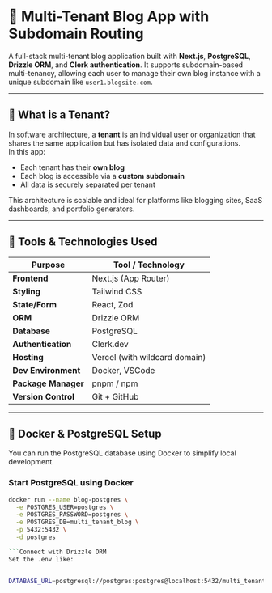 # 🏢 Multi-Tenant Blog App with Subdomain Routing

A full-stack multi-tenant blog application built with **Next.js**, **PostgreSQL**, **Drizzle ORM**, and **Clerk authentication**. It supports subdomain-based multi-tenancy, allowing each user to manage their own blog instance with a unique subdomain like `user1.blogsite.com`.

---

## 🧾 What is a Tenant?

In software architecture, a **tenant** is an individual user or organization that shares the same application but has isolated data and configurations.  
In this app:

- Each tenant has their **own blog**
- Each blog is accessible via a **custom subdomain**
- All data is securely separated per tenant

This architecture is scalable and ideal for platforms like blogging sites, SaaS dashboards, and portfolio generators.

---

## 🧰 Tools & Technologies Used

| Purpose            | Tool / Technology               |
|--------------------|---------------------------------|
| **Frontend**       | Next.js (App Router)            |
| **Styling**        | Tailwind CSS                    |
| **State/Form**     | React, Zod                      |
| **ORM**            | Drizzle ORM                     |
| **Database**       | PostgreSQL                      |
| **Authentication** | Clerk.dev                       |
| **Hosting**        | Vercel (with wildcard domain)   |
| **Dev Environment**| Docker, VSCode                  |
| **Package Manager**| pnpm / npm                      |
| **Version Control**| Git + GitHub                    |

---

## 🐳 Docker & PostgreSQL Setup

You can run the PostgreSQL database using Docker to simplify local development.

### Start PostgreSQL using Docker

```bash
docker run --name blog-postgres \
  -e POSTGRES_USER=postgres \
  -e POSTGRES_PASSWORD=postgres \
  -e POSTGRES_DB=multi_tenant_blog \
  -p 5432:5432 \
  -d postgres

```Connect with Drizzle ORM
Set the .env like:


DATABASE_URL=postgresql://postgres:postgres@localhost:5432/multi_tenant_blog
